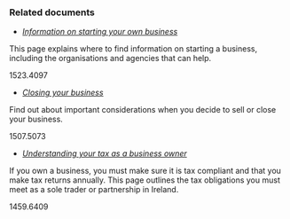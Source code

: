 ###  Related documents

  * [ _Information on starting your own business_ ](/en/employment/types-of-employment/self-employment/finding-information-on-starting-business/)

This page explains where to find information on starting a business, including
the organisations and agencies that can help.

1523.4097

  * [ _Closing your business_ ](/en/employment/types-of-employment/self-employment/closing-a-business/)

Find out about important considerations when you decide to sell or close your
business.

1507.5073

  * [ _Understanding your tax as a business owner_ ](/en/employment/types-of-employment/self-employment/understanding-your-tax-as-a-business-owner/)

If you own a business, you must make sure it is tax compliant and that you
make tax returns annually. This page outlines the tax obligations you must
meet as a sole trader or partnership in Ireland.

1459.6409
